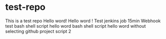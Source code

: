 # test-repo
This is a test repo Hello word! Hello word !
Test jenkins job 15min
Webhook test
bash shell script hello word
bash shell script hello word without selecting github project
script 2 
